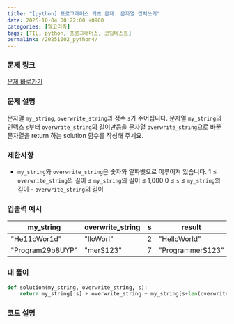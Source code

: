 ```yaml
---
title: "[python] 프로그래머스 기초 문제: 문자열 겹쳐쓰기"
date: 2025-10-04 00:22:00 +0900   
categories: [알고리즘]                 
tags: [TIL, python, 프로그래머스, 코딩테스트]
permalink: /20251002_python4/      
---
```


### 문제 링크

[문제 바로가기](https://school.programmers.co.kr/learn/courses/30/lessons/181943)

### 문제 설명

문자열 `my_string`, `overwrite_string`과 정수 `s`가 주어집니다. 문자열 `my_string`의 인덱스 `s`부터 `overwrite_string`의 길이만큼을 문자열 `overwrite_string`으로 바꾼 문자열을 return 하는 solution 함수를 작성해 주세요.



### 제한사항

- `my_string`와 `overwrite_string`은 숫자와 알파벳으로 이루어져 있습니다.
1 ≤ `overwrite_string`의 길이 ≤ `my_string`의 길이 ≤ 1,000
0 ≤ `s` ≤ `my_string`의 길이 - `overwrite_string`의 길이



### 입출력 예시


| my_string	| overwrite_string | s | result | 
| --- | --- | --- | --- |
| "He11oWor1d" | "lloWorl" | 2 | "HelloWorld" | 
| "Program29b8UYP" | "merS123" | 7 | "ProgrammerS123" | 



### 내 풀이

```python
def solution(my_string, overwrite_string, s):
    return my_string[:s] + overwrite_string + my_string[s+len(overwrite_string):]
```


### 코드 설명

